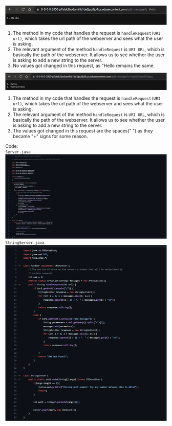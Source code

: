 ![Image](part1.png)  
1. The method in my code that handles the request is `handleRequest(URI url)`, which takes the url path of the webserver and sees what the user is asking.  
2. The relevant argument of the method  `handleRequest` is `URI URL`, which is basically the path of the webserver. It allows us to see whether the user is asking to add a new string to the server.  
3. No values got changed in this request, as "Hello remains the same.  



![Image](part2.png)  
1. The method in my code that handles the request is `handleRequest(URI url)`, which takes the url path of the webserver and sees what the user is asking.  
2. The relevant argument of the method  `handleRequest` is `URI URL`, which is basically the path of the webserver. It allows us to see whether the user is asking to add a new string to the server.  
3. The values got changed in this request are the spaces(" ") as they became "+" signs for some reason.  

Code:  
`Server.java`  
![Image](Server.java.png)   
`StringServer.java`
![Image](StringServer.png)   

